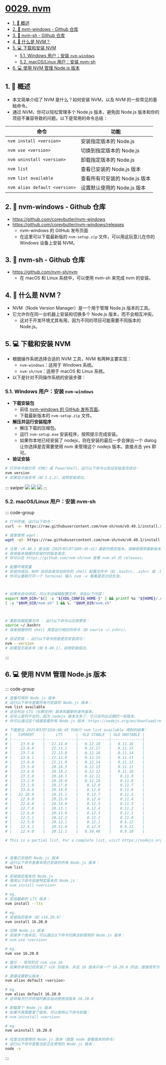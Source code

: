 # [0029. nvm](https://github.com/Tdahuyou/TNotes.nodejs/tree/main/notes/0029.%20nvm)

<!-- region:toc -->

- [1. 📒 概述](#1--概述)
- [2. 🔗 nvm-windows - Github 仓库](#2--nvm-windows---github-仓库)
- [3. 🔗 nvm-sh - Github 仓库](#3--nvm-sh---github-仓库)
- [4. 📒 什么是 NVM？](#4--什么是-nvm)
- [5. 💻 下载和安装 NVM](#5--下载和安装-nvm)
  - [5.1. Windows 用户：安装 `nvm-windows`](#51-windows-用户安装-nvm-windows)
  - [5.2. macOS/Linux 用户：安装 nvm-sh](#52-macoslinux-用户安装-nvm-sh)
- [6. 💻 使用 NVM 管理 Node.js 版本](#6--使用-nvm-管理-nodejs-版本)

<!-- endregion:toc -->

## 1. 📒 概述

- 本文简单介绍了 NVM 是什么？如何安装 NVM，以及 NVM 的一些常见的基础命令。
- 通过 NVM，你可以轻松管理多个 Node.js 版本，避免因 Node.js 版本和你的项目不兼容导致的问题。以下是常用的命令总结：

| 命令                          | 功能                          |
| ----------------------------- | ----------------------------- |
| `nvm install <version>`       | 安装指定版本的 Node.js        |
| `nvm use <version>`           | 切换到指定版本的 Node.js      |
| `nvm uninstall <version>`     | 卸载指定版本的 Node.js        |
| `nvm list`                    | 查看已安装的 Node.js 版本     |
| `nvm list available`          | 查看所有可安装的 Node.js 版本 |
| `nvm alias default <version>` | 设置默认使用的 Node.js 版本   |

## 2. 🔗 nvm-windows - Github 仓库

- https://github.com/coreybutler/nvm-windows
- https://github.com/coreybutler/nvm-windows/releases
  - nvm-windows 的 GitHub 发布页面
  - 在这里可以下载最新版的 `nvm-setup.zip` 文件，可以用这玩意儿在你的 Windows 设备上安装 NVM。

## 3. 🔗 nvm-sh - Github 仓库

- https://github.com/nvm-sh/nvm
  - 在 macOS 和 Linux 系统中，可以使用 nvm-sh 来完成 nvm 的安装。

## 4. 📒 什么是 NVM？

- NVM（Node Version Manager）是一个用于管理 Node.js 版本的工具。
- 它允许你在同一台机器上安装和切换多个 Node.js 版本，而不会相互冲突。
  - 这对于开发环境尤其有用，因为不同的项目可能需要不同版本的 Node.js。

## 5. 💻 下载和安装 NVM

- 根据操作系统选择合适的 NVM 工具，NVM 有两种主要实现：
  - `nvm-windows`：适用于 Windows 系统。
  - `nvm-sh/nvm`：适用于 macOS 和 Linux 系统。
- 以下是针对不同操作系统的安装步骤：

### 5.1. Windows 用户：安装 `nvm-windows`

- **下载安装包**
  - 前往 [nvm-windows 的 GitHub 发布页面](https://github.com/coreybutler/nvm-windows/releases)。
  - 下载最新版本的 `nvm-setup.zip` 文件。
- **解压并运行安装程序**
  - 解压下载的压缩包。
  - 运行 `nvm-setup.exe` 安装程序，按照提示完成安装。
  - 如果你本地已经安装了 nodejs，则在安装的最后一步会弹出一个 dialog 让你选择是否需要使用 nvm 来管理这个 nodejs 版本。直接点击 yes 即可。
- **验证安装**

```bash
# 打开命令提示符（CMD）或 PowerShell，运行以下命令以验证安装是否成功：
nvm version
# 如果显示版本号（如 1.2.2），说明安装成功。
```

::: swiper
![](assets/2025-03-07-09-40-26.png)
![](assets/2025-03-07-09-40-31.png)
![](assets/2025-03-07-09-40-37.png)
:::

### 5.2. macOS/Linux 用户：安装 nvm-sh

::: code-group

```bash [安装]
# 打开终端，运行以下命令：
curl -o- https://raw.githubusercontent.com/nvm-sh/nvm/v0.40.1/install.sh | bash

# 或者使用 wget：
wget -qO- https://raw.githubusercontent.com/nvm-sh/nvm/v0.40.1/install.sh | bash

# 注意：v0.40.1 是当前（2025年3月7日09:45:41）最新的稳定版本，请确保使用最新版本。
# 具体版本根据你安装时的版本来定。
# 你可以在 https://github.com/nvm-sh/nvm 查看 nvm-sh 的 releases。
```

```bash [处理环境变量]
# 配置环境变量
# 安装完成后，NVM 会将自身添加到你的 shell 配置文件中（如 .bashrc、.zshrc 或 .bash_profile）。
# 你可以重新打开一个 terminal 输入 nvm -v 看看是否已经生效。



# 如果未自动添加，可以手动编辑配置文件，添加以下内容：
export NVM_DIR="$([ -z "${XDG_CONFIG_HOME-}" ] && printf %s "${HOME}/.nvm" || printf %s "${XDG_CONFIG_HOME}/nvm")"
[ -s "$NVM_DIR/nvm.sh" ] && \. "$NVM_DIR/nvm.sh"



# 重新加载配置文件 - 运行以下命令以应用更改：
source ~/.bashrc
# 或者根据你的 shell 类型运行相应的命令（如 source ~/.zshrc）。
```

```bash [验证安装]
# 验证安装 - 运行以下命令检查是否安装成功：
nvm --version
# 如果显示版本号（如 0.40.1），说明安装成功。
```

:::

## 6. 💻 使用 NVM 管理 Node.js 版本

::: code-group

```bash [list]
# 查看可用的 Node.js 版本
# 运行以下命令查看所有可安装的 Node.js 版本：
nvm list available
# 这会列出 LTS（长期支持）版本和最新的发布版本。
# 实际上是列不全的，因为 nodejs 版本太多了，它只会列出近期的一些版本。
# 你可以通过这个链接查看所有 Node.js 版本：https://nodejs.org/en/download/releases

# 下面是在 2025年3月7日10:08:40 时执行 nvm list available 得到的结果：
# |   CURRENT    |     LTS      |  OLD STABLE  | OLD UNSTABLE |
# |--------------|--------------|--------------|--------------|
# |    23.9.0    |   22.14.0    |   0.12.18    |   0.11.16    |
# |    23.8.0    |   22.13.1    |   0.12.17    |   0.11.15    |
# |    23.7.0    |   22.13.0    |   0.12.16    |   0.11.14    |
# |    23.6.1    |   22.12.0    |   0.12.15    |   0.11.13    |
# |    23.6.0    |   22.11.0    |   0.12.14    |   0.11.12    |
# |    23.5.0    |   20.18.3    |   0.12.13    |   0.11.11    |
# |    23.4.0    |   20.18.2    |   0.12.12    |   0.11.10    |
# |    23.3.0    |   20.18.1    |   0.12.11    |    0.11.9    |
# |    23.2.0    |   20.18.0    |   0.12.10    |    0.11.8    |
# |    23.1.0    |   20.17.0    |    0.12.9    |    0.11.7    |
# |    23.0.0    |   20.16.0    |    0.12.8    |    0.11.6    |
# |   22.10.0    |   20.15.1    |    0.12.7    |    0.11.5    |
# |    22.9.0    |   20.15.0    |    0.12.6    |    0.11.4    |
# |    22.8.0    |   20.14.0    |    0.12.5    |    0.11.3    |
# |    22.7.0    |   20.13.1    |    0.12.4    |    0.11.2    |
# |    22.6.0    |   20.13.0    |    0.12.3    |    0.11.1    |
# |    22.5.1    |   20.12.2    |    0.12.2    |    0.11.0    |
# |    22.5.0    |   20.12.1    |    0.12.1    |    0.9.12    |
# |    22.4.1    |   20.12.0    |    0.12.0    |    0.9.11    |
# |    22.4.0    |   20.11.1    |   0.10.48    |    0.9.10    |

# This is a partial list. For a complete list, visit https://nodejs.org/en/download/releases



# 查看已安装的 Node.js 版本
# 运行以下命令查看本地已安装的所有 Node.js 版本：
nvm list
```

```bash [install]
# 安装指定版本的 Node.js
# 使用以下命令安装特定版本的 Node.js：
# nvm install <version>

# eg.
# 安装最新的 LTS 版本：
nvm install --lts

# eg.
# 安装指定版本（如 v16.20.0）：
nvm install 16.20.0
```

```bash [use]
# 切换 Node.js 版本
# 安装多个版本后，可以通过以下命令切换当前使用的 Node.js 版本：
# nvm use <version>

# eg.
nvm use 16.20.0

# 提示 - 简写形式 nvm use 16
# 如果你本地已经安装了 v16 的版本，并且 16 版本只有一个 16.20.0 的话，直接简写为 nvm use 16
```

```bash [alias]
# 直接设置默认版本：
nvm alias default <version>

# eg.
nvm alias default 16.20.0
# 这样每次打开终端时都会自动使用该版本 16.20.0
```

```bash [uninstall]
# 卸载某个 Node.js 版本
# 如果不再需要某个版本，可以使用以下命令卸载：
# nvm uninstall <version>

# eg.
nvm uninstall 16.20.0
```

```bash [检查当前版本]
# 检查当前使用的 Node.js 版本（就是 node 查看版本的命令）
# 运行以下命令查看当前正在使用的 Node.js 版本：
node -v
```

:::

